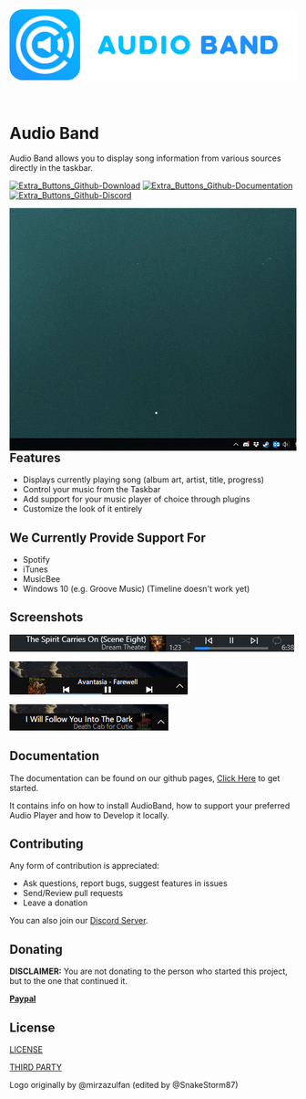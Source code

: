 
<div align="center"><img src="logo/logotype_cover.svg"/></div><br/><br/>

# Audio Band
Audio Band allows you to display song information from various sources directly in the taskbar.

[![Extra_Buttons_Github-Download](https://user-images.githubusercontent.com/35664724/132343399-3f62e41b-6dc9-4c7b-9761-f835d6d40883.png)](https://github.com/svr333/audio-band/releases)
[![Extra_Buttons_Github-Documentation](https://user-images.githubusercontent.com/35664724/132343402-91c58633-447b-48bb-b672-75fc04594c3f.png)](https://svr333.github.io/audio-band/audioband/index.html)
[![Extra_Buttons_Github-Discord](https://user-images.githubusercontent.com/35664724/132343404-82d9f6e3-fa5f-4af4-b393-c9009189f144.png)](https://discord.gg/yWDHdH2za5)

<img align="right" src="screenshots/demo.gif"/>

## Features
- Displays currently playing song (album art, artist, title, progress)
- Control your music from the Taskbar
- Add support for your music player of choice through plugins
- Customize the look of it entirely

## We Currently Provide Support For
- Spotify
- iTunes
- MusicBee
- Windows 10 (e.g. Groove Music) (Timeline doesn't work yet)

## Screenshots
![Screenshot 1](screenshots/screenshot1.png)

![Screenshot 2](./screenshots/screenshot.png)

![Screenshot 3](screenshots/custom-1.png)

## Documentation

The documentation can be found on our github pages, [Click Here](https://svr333.github.io/audio-band/audioband/index.html) to get started.

It contains info on how to install AudioBand, how to support your preferred Audio Player and how to Develop it locally.

## Contributing
Any form of contribution is appreciated:
- Ask questions, report bugs, suggest features in issues
- Send/Review pull requests
- Leave a donation

You can also join our [Discord Server](https://discord.gg/yWDHdH2za5).

## Donating
**DISCLAIMER:** You are not donating to the person who started this project, but to the one that continued it.

**[Paypal](https://paypal.me/SenneVR)**

## License
[LICENSE](https://github.com/svr333/audio-band/blob/master/LICENSE)

[THIRD PARTY](https://github.com/svr333/audio-band/blob/master/LICENSE-3RD-PARTY)

Logo originally by @mirzazulfan (edited by @SnakeStorm87)
